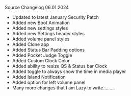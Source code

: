 Source Changelog 06.01.2024
- Updated to latest January Security Patch 
- Added new Boot Animation
- Added new settings styles
- Added new Settings header styles
- Added volume panel styles
- Added Clone app
- Added Status Bar Padding options
- Added Pocket Judge Toggle
- Added Custom Clock Color
- Added ability to resize QS & Status bar Clock
- Added toggle to always show the time in media player
- Added Island Notification
- Added option for left volume panel
- Many more changes that I am Lazy to write.........
